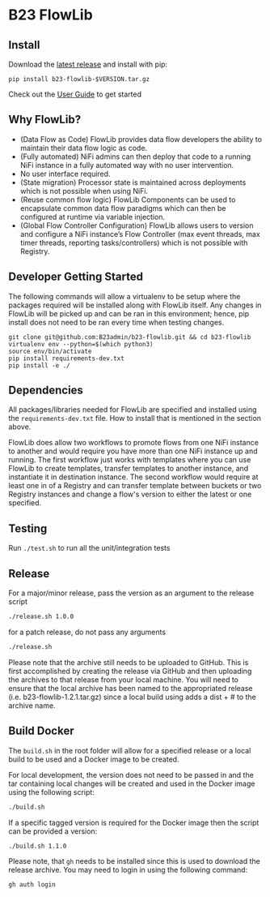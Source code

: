 # B23 FlowLib #

## Install ##

Download the [latest release](https://github.com/B23admin/b23-flowlib/releases/latest) and install with pip:

```shell
pip install b23-flowlib-$VERSION.tar.gz
```

Check out the [User Guide](./docs/FLOWLIB_USER_GUIDE.md) to get started


## Why FlowLib? ##

- (Data Flow as Code) FlowLib provides data flow developers the ability to maintain their data flow logic as code.
- (Fully automated) NiFi admins can then deploy that code to a running NiFi instance in a fully automated way with no user intervention.
- No user interface required.
- (State migration) Processor state is maintained across deployments which is not possible when using NiFi.
- (Reuse common flow logic) FlowLib Components can be used to encapsulate common data flow paradigms which can then be configured at runtime via variable injection.
- (Global Flow Controller Configuration) FlowLib allows users to version and configure a NiFi instance’s Flow Controller (max event threads, max timer threads, reporting tasks/controllers) which is not possible with Registry.


## Developer Getting Started ##

The following commands will allow a virtualenv to be setup where the packages required will be installed along with FlowLib itself.  Any changes in FlowLib will be picked up and can be ran in this environment; hence, pip install does not need to be ran every time when testing changes.

```shell
git clone git@github.com:B23admin/b23-flowlib.git && cd b23-flowlib
virtualenv env --python=$(which python3)
source env/bin/activate
pip install requirements-dev.txt
pip install -e ./
```

## Dependencies ##

All packages/libraries needed for FlowLib are specified and installed using the `requirements-dev.txt` file.  How to install that is mentioned in the section above.

FlowLib does allow two workflows to promote flows from one NiFi instance to another and would require you have more than one NiFi instance up and running.  The first workflow just works with templates where you can use FlowLib to create templates, transfer templates to another instance, and instantiate it in destination instance.  The second workflow would require at least one in of a Registry and can transfer template between buckets or two Registry instances and change a flow's version to either the latest or one specified.

## Testing ##

Run `./test.sh` to run all the unit/integration tests


## Release ##

For a major/minor release, pass the version as an argument to the release script

```bash
./release.sh 1.0.0
```

for a patch release, do not pass any arguments

```bash
./release.sh
```

Please note that the archive still needs to be uploaded to GitHub.  This is first accomplished by creating the release via GitHub
and then uploading the archives to that release from your local machine.  You will need to ensure that the local archive has been
named to the appropriated release (i.e. b23-flowlib-1.2.1.tar.gz) since a local build using adds a dist + # to the archive name.


## Build Docker ##

The `build.sh` in the root folder will allow for a specified release or a local build to be used and a Docker image to be created.

For local development, the version does not need to be passed in and the tar containing
local changes will be created and used in the Docker image using the following script:

```bash
./build.sh
```

If a specific tagged version is required for the Docker image then the script can be
provided a version:

```bash
./build.sh 1.1.0
```

Please note, that `gh` needs to be installed since this is used to download the release
archive.  You may need to login in using the following command:

```bash
gh auth login
```
